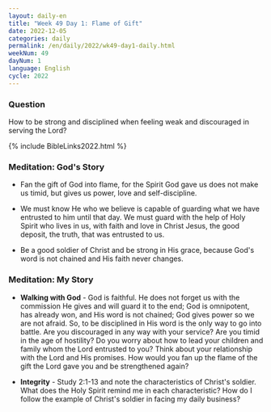 ```yaml
---
layout: daily-en
title: "Week 49 Day 1: Flame of Gift"
date: 2022-12-05
categories: daily
permalink: /en/daily/2022/wk49-day1-daily.html
weekNum: 49
dayNum: 1
language: English
cycle: 2022
---
```


### Question     
How to be strong and disciplined when feeling weak and discouraged in serving the Lord?

{% include BibleLinks2022.html %} 

### Meditation: God's Story   
+ Fan the gift of God into flame, for the Spirit God gave us does not make us timid, but gives us power, love and self-discipline. 

+ We must know He who we believe is capable of guarding what we have entrusted to him until that day. We must guard with the help of Holy Spirit who lives in us, with faith and love in Christ Jesus, the good deposit, the truth, that was entrusted to us. 

+ Be a good soldier of Christ and be strong in His grace, because God's word is not chained and His faith never changes. 

### Meditation: My Story   
+ **Walking with God** - God is faithful. He does not forget us with the commission He gives and will guard it to the end; God is omnipotent, has already won, and His word is not chained; God gives power so we are not afraid. So, to be disciplined in His word is the only way to go into battle. Are you discouraged in any way with your service? Are you timid in the age of hostility? Do you worry about how to lead your children and family whom the Lord entrusted to you? Think about your relationship with the Lord and His promises. How would you fan up the flame of the gift the Lord gave you and be strengthened again? 

+ **Integrity** - Study 2:1-13 and note the characteristics of Christ's soldier. What does the Holy Spirit remind me in each characteristic? How do I follow the example of Christ's soldier in facing my daily business? 
